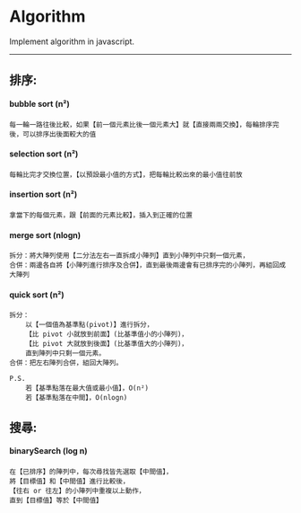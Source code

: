 # Algorithm
Implement algorithm in javascript.

---
## 排序:

####  bubble sort (n²)
    每一輪一路往後比較，如果【前一個元素比後一個元素大】就【直接兩兩交換】，每輪排序完後，可以排序出後面較大的值

####  selection sort (n²)
    每輪比完才交換位置，【以預設最小值的方式】，把每輪比較出來的最小值往前放

####  insertion sort (n²)
    拿當下的每個元素，跟【前面的元素比較】，插入到正確的位置

####  merge sort (nlogn)
    拆分：將大陣列使用【二分法左右一直拆成小陣列】直到小陣列中只剩一個元素，
    合併：兩邊各自將【小陣列進行排序及合併】，直到最後兩邊會有已排序完的小陣列，再組回成大陣列

####  quick sort (n²)
    拆分：
        以【一個值為基準點(pivot)】進行拆分，
        【比 pivot 小就放到前面】(比基準值小的小陣列)，
        【比 pivot 大就放到後面】(比基準值大的小陣列)，
        直到陣列中只剩一個元素。
    合併：把左右陣列合併，組回大陣列。
    
    P.S.
        若【基準點落在最大值或最小值】，O(n²)
        若【基準點落在中間】，O(nlogn)

## 搜尋:

####  binarySearch (log n)
    在【已排序】的陣列中，每次尋找皆先選取【中間值】，
    將【目標值】和【中間值】進行比較後，
    【往右 or 往左】的小陣列中重複以上動作，
    直到【目標值】等於【中間值】